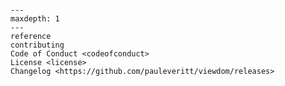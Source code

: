 ```{include} ../README.md

```

```{toctree}
---
maxdepth: 1
---
reference
contributing
Code of Conduct <codeofconduct>
License <license>
Changelog <https://github.com/pauleveritt/viewdom/releases>
```

